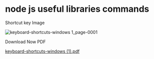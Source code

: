 #  node js useful libraries commands




Shortcut key Image

![keyboard-shortcuts-windows 1_page-0001](https://user-images.githubusercontent.com/103892160/229122194-5814573c-75f7-418a-b094-038b2de8e468.jpg)






Download Now PDF 

[keyboard-shortcuts-windows (1).pdf](https://github.com/mdsoamd/git-using-commands/files/11121786/keyboard-shortcuts-windows.1.pdf)


